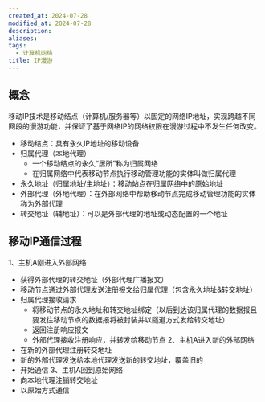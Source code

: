 ```yaml
---
created_at: 2024-07-28
modified_at: 2024-07-28
description: 
aliases: 
tags:
  - 计算机网络
title: IP漫游
---
```

## 概念
移动IP技术是移动结点（计算机/服务器等）以固定的网络IP地址，实现跨越不同网段的漫游功能，并保证了基于网络IP的网络权限在漫游过程中不发生任何改变。
- 移动结点：具有永久IP地址的移动设备
- 归属代理（本地代理）
    - 一个移动结点的永久“居所”称为归属网络
    - 在归属网络中代表移动节点执行移动管理功能的实体叫做归属代理
- 永久地址（归属地址/主地址）：移动站点在归属网络中的原始地址
- 外部代理（外地代理）：在外部网络中帮助移动节点完成移动管理功能的实体称为外部代理
- 转交地址（辅地址）：可以是外部代理的地址或动态配置的一个地址
## 移动IP通信过程
1、主机A刚进入外部网络
- 获得外部代理的转交地址（外部代理广播报文）
- 移动节点通过外部代理发送注册报文给归属代理（包含永久地址&转交地址）
- 归属代理接收请求
	- 将移动节点的永久地址和转交地址绑定（以后到达该归属代理的数据报且要发往移动节点的数据报将被封装并以隧道方式发给转交地址）
	- 返回注册响应报文
	- 外部代理接收注册响应，并转发给移动节点
2、主机A进入新的外部网络
- 在新的外部代理注册转交地址
- 新的外部代理发送给本地代理发送新的转交地址，覆盖旧的
- 开始通信
3、主机A回到原始网络
-  向本地代理注销转交地址
- 以原始方式通信

